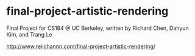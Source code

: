 # final-project-artistic-rendering
Final Project for CS184 @ UC Berkeley, written by Richard Chen, Dahyun Kim, and Trang Le

http://www.reiichannn.com/final-project-artistic-rendering/
